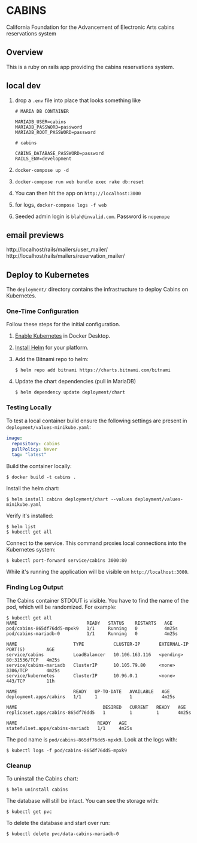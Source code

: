 # CABINS

California Foundation for the Advancement of Electronic Arts cabins reservations system

## Overview

This is a ruby on rails app providing the cabins reservations system. 

## local dev

1. drop a `.env` file into place that looks something like

   ```
   # MARIA DB CONTAINER

   MARIADB_USER=cabins
   MARIADB_PASSWORD=password
   MARIADB_ROOT_PASSWORD=password

   # cabins

   CABINS_DATABASE_PASSWORD=password
   RAILS_ENV=development
   ```

2. `docker-compose up -d`
3. `docker-compose run web bundle exec rake db:reset`
4. You can then hit the app on `http://localhost:3000`
5. for logs, `docker-compose logs -f web`
6. Seeded admin login is `blah@invalid.com`. Password is `nopenope`

## email previews

http://localhost/rails/mailers/user_mailer/
http://localhost/rails/mailers/reservation_mailer/

## Deploy to Kubernetes

The `deployment/` directory contains the infrastructure to deploy Cabins on Kubernetes.

### One-Time Configuration

Follow these steps for the initial configuration. 

1. [Enable Kubernetes](https://docs.docker.com/desktop/kubernetes/) in Docker Desktop.
1. [Install Helm](https://helm.sh/docs/intro/install/) for your platform. 
1. Add the Bitnami repo to helm:

    ```console 
    $ helm repo add bitnami https://charts.bitnami.com/bitnami
    ```
1. Update the chart dependencies (pull in MariaDB)

    ```console 
    $ helm dependency update deployment/chart
    ```

### Testing Locally 

To test a local container build ensure the following settings are present in `deployment/values-minikube.yaml`:

```yaml
image:
  repository: cabins
  pullPolicy: Never
  tag: "latest"
```

Build the container locally:

```console 
$ docker build -t cabins . 
``` 

Install the helm chart:

```console 
$ helm install cabins deployment/chart --values deployment/values-minikube.yaml 
```

Verify it's installed: 

```console 
$ helm list 
$ kubectl get all 
``` 

Connect to the service. This command proxies local connections into the Kubernetes system:

```
$ kubectl port-forward service/cabins 3000:80
```

While it's running the application will be visible on `http://localhost:3000`. 

### Finding Log Output 

The Cabins container STDOUT is visible. You have to find the name of the pod, which will be randomized. For example:

```console
$ kubectl get all
NAME                          READY   STATUS    RESTARTS   AGE
pod/cabins-865df76dd5-mpxk9   1/1     Running   0          4m25s
pod/cabins-mariadb-0          1/1     Running   0          4m25s

NAME                     TYPE           CLUSTER-IP       EXTERNAL-IP   PORT(S)        AGE
service/cabins           LoadBalancer   10.106.163.116   <pending>     80:31536/TCP   4m25s
service/cabins-mariadb   ClusterIP      10.105.79.80     <none>        3306/TCP       4m25s
service/kubernetes       ClusterIP      10.96.0.1        <none>        443/TCP        11h

NAME                     READY   UP-TO-DATE   AVAILABLE   AGE
deployment.apps/cabins   1/1     1            1           4m25s

NAME                                DESIRED   CURRENT   READY   AGE
replicaset.apps/cabins-865df76dd5   1         1         1       4m25s

NAME                              READY   AGE
statefulset.apps/cabins-mariadb   1/1     4m25s
```

The pod name is `pod/cabins-865df76dd5-mpxk9`. Look at the logs with:

```console
$ kubectl logs -f pod/cabins-865df76dd5-mpxk9
```

### Cleanup 

To uninstall the Cabins chart: 

```console 
$ helm uninstall cabins
```

The database will still be intact. You can see the storage with:

```console 
$ kubectl get pvc
```

To delete the database and start over run:

```console
$ kubectl delete pvc/data-cabins-mariadb-0
```

